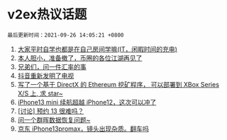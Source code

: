 # v2ex热议话题

`最后更新时间：2021-09-26 14:05:21 +0800`

1. [大家平时自学也都是在自己房间学嘛(IT，闲暇时间的充电)](https://www.v2ex.com/t/804175)
1. [本人胆小，准备撤了，币圈的各位江湖再见了](https://www.v2ex.com/t/804237)
1. [兄弟们，问一件汇率的事](https://www.v2ex.com/t/804242)
1. [抖音重新发明了电视](https://www.v2ex.com/t/804156)
1. [写了一个基于 DirectX 的 Ethereum 挖矿程序， 可以部署到 XBox Series X/S 上, 求 star~](https://www.v2ex.com/t/804173)
1. [iPhone13 mini 续航超越 iPhone12，这次可以冲了](https://www.v2ex.com/t/804252)
1. [[讨论] 预约 13 很难吗？](https://www.v2ex.com/t/804148)
1. [问一个群晖数据恢复问题~](https://www.v2ex.com/t/804212)
1. [京东 iPhone13promax，镜头出现杂质。翻车吗](https://www.v2ex.com/t/804244)

